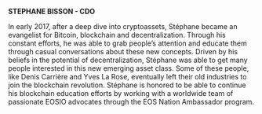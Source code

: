 **STEPHANE BISSON - CDO**

In early 2017, after a deep dive into cryptoassets, Stéphane became an evangelist for Bitcoin, blockchain and decentralization. Through his constant efforts, he was able to grab people’s attention and educate them through casual conversations about these new concepts. Driven by his beliefs in the potential of decentralization, Stéphane was able to get many people interested in this new emerging asset class.  Some of these people, like Denis Carrière and Yves La Rose, eventually left their old industries to join the blockchain revolution.  Stéphane is honored to be able to continue his blockchain education efforts by working with a worldwide team of passionate EOSIO advocates through the EOS Nation Ambassador program.  
